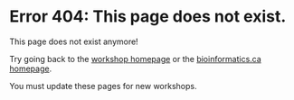 # Error 404: This page does not exist.

This page does not exist anymore!

Try going back to the [workshop homepage]() or the [bioinformatics.ca homepage](https://bioinformatics.ca/).

You must update these pages for new workshops.
